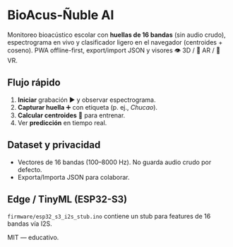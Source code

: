 # BioAcus-Ñuble AI

Monitoreo bioacústico escolar con **huellas de 16 bandas** (sin audio crudo), espectrograma en vivo y clasificador ligero en el navegador (centroides + coseno). PWA offline-first, export/import JSON y visores 👁️ 3D / 📱 AR / 🥽 VR.

## Flujo rápido
1. **Iniciar** grabación ▶️ y observar espectrograma.
2. **Capturar huella** ➕ con etiqueta (p. ej., *Chucao*).
3. **Calcular centroides** 🧠 para entrenar.
4. Ver **predicción** en tiempo real.

## Dataset y privacidad
- Vectores de 16 bandas (100–8000 Hz). No guarda audio crudo por defecto.
- Exporta/Importa JSON para colaborar.

## Edge / TinyML (ESP32-S3)
`firmware/esp32_s3_i2s_stub.ino` contiene un stub para features de 16 bandas vía I2S.

MIT — educativo.